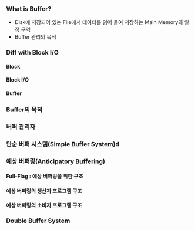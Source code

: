 ### What is Buffer?

+ Disk에 저장되어 있는 File에서 데이터를 읽어 들여 저장하는 Main Memory의 일정 구역
+ Buffer 관리의 목적

### Diff with Block I/O 

#### Block
#### Block I/O
#### Buffer

### Buffer의 목적

### 버퍼 관리자

### 단순 버퍼 시스템(Simple Buffer System)d

### 예상 버퍼링(Anticipatory Buffering)

#### Full-Flag : 예상 버퍼링을 위한 구조

#### 예상 버퍼링의 생산자 프로그램 구조

#### 예상 버퍼링의 소비자 프로그램 구조

### Double Buffer System 

